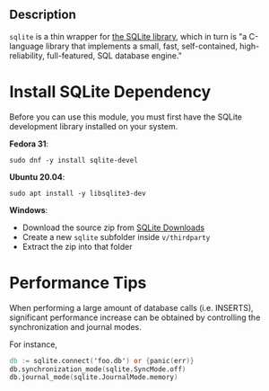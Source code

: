 ## Description

`sqlite` is a thin wrapper for [the SQLite library](https://sqlite.org/), which in turn is
"a C-language library that implements a small, fast, self-contained,
high-reliability, full-featured, SQL database engine."

# Install SQLite Dependency

Before you can use this module, you must first have the SQLite development
library installed on your system.

**Fedora 31**:

`sudo dnf -y install sqlite-devel`


**Ubuntu 20.04**:

`sudo apt install -y libsqlite3-dev`


**Windows**:
- Download the source zip from [SQLite Downloads](https://sqlite.org/download.html)
- Create a new `sqlite` subfolder inside `v/thirdparty`
- Extract the zip into that folder

# Performance Tips

When performing a large amount of database calls (i.e. INSERTS), significant performance increase can be obtained by controlling the synchronization and journal modes.

For instance,
```v
db := sqlite.connect('foo.db') or {panic(err)}
db.synchronization_mode(sqlite.SyncMode.off)
db.journal_mode(sqlite.JournalMode.memory)
```